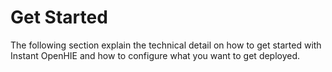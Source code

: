 # Get Started

The following section explain the technical detail on how to get started with Instant OpenHIE and how to configure what you want to get deployed.
